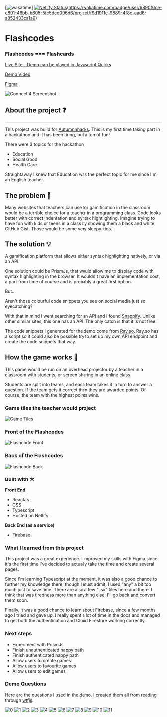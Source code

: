 [![wakatime](https://wakatime.com/badge/user/6890f6ce-e891-46bb-b605-5fc5dcd096d6/project/f9d1911e-9889-4f8c-aad6-a852433ca1a9.svg)]
[![Netlify Status](https://api.netlify.com/api/v1/badges/f5ff11a0-4b98-46f4-a7aa-e0b5ba59e53d/deploy-status)](https://app.netlify.com/sites/flashcodes-autumn-hacks/deploys)(https://wakatime.com/badge/user/6890f6ce-e891-46bb-b605-5fc5dcd096d6/project/f9d1911e-9889-4f8c-aad6-a852433ca1a9)

# Flashcodes

### Flashcodes === Flashcards

[Live Site - Demo can be played in Javascript Quirks](https://flashcodes-autumn-hacks.netlify.app/login)

[Demo Video](https://studio.youtube.com/video/N-kuwRpB6qk/edit)

[Figma](https://www.figma.com/file/VXSIT4Lb3N3GV0lCsAth1n/Flashcode?node-id=0%3A1)

![Connect 4 Screenshot](src/resources/screenshots/dashboard-screenshot.jpeg)

## About the project ❓

---

This project was build for [Autumnnhacks](https://heartsoflove.github.io/autumnnhacks/). This is my first time taking part in a hackathon and it has been tiring, but a ton of fun!

There were 3 topics for the hackathon:

-   Education
-   Social Good
-   Health Care

Straightaway I knew that Education was the perfect topic for me since I'm an English teacher.

## The problem 🤔

Many websites that teachers can use for gamification in the classroom would be a terrible choice for a teacher in a programming class. Code looks better with correct indentation and syntax hightlighting. Imagine trying to have fun with kids or teens in a class by showing them a black and white GitHub Gist. Those would be some very sleepy kids.

## The solution 💡

A gamification platform that allows either syntax highlighting natively, or via an API.

One solution could be PrismJs, that would allow me to display code with syntax highlighting in the browser. It wouldn't have an implementation cost, a part from time of course and is probably a great first option.

But...

Aren't those colourful code snippets you see on social media just so eyecatching?

With that in mind I went searching for an API and I found [Snappify](https://snappify.io/). Unlike other similar sites, this one has an API. The only catch is that it is not free.

The code snippets I generated for the demo come from [Ray.so](https://ray.so/). Ray.so has a script so it could also be possible try to set up my own API endpoint and create the code snippets that way.

## How the game works 🎯

This game would be run on an overhead projector by a teacher in a classroom with students, or screen sharing in an online class.

Students are split into teams, and each team takes it in turn to answer a question. If the team gets it correct then they are awarded points. Of course, the team with the highest points wins.

### Game tiles the teacher would project

![Game Tiles](src/resources/screenshots/in-game-screenshot.png)

### Front of the Flashcodes

![Flashcode Front](src/resources/screenshots/in-game-flashcard-front.png)

### Back of the Flashcodes

![Flashcode Back](src/resources/screenshots/in-game-flashcard-back.png)

### Built with ⚒️

**Front End**

-   ReactJs
-   CSS
-   Typescript
-   Hosted on Netlify

**Back End (as a service)**

-   Firebase

### What I learned from this project

This project was a great experience. I improved my skills with Figma since it's the first time I've decided to actually take the time and create several pages.

Since I'm learning Typescript at the moment, it was also a good chance to further my knowledge there, though I must admit, I used "any" a bit too much just to save time. There are also a few ".jsx" files here and there. I think that was tiredness more than anything else, I'll go back and convert them soon.

Finally, it was a good chance to learn about Firebase, since a few months ago I tried and gave up. I really spent a lot of time in the docs and managed to get both the authentication and Cloud Firestore working correctly.

### Next steps

-   Experiment with PrismJs
-   Finish unauthenticated happy path
-   Finish authenticated happy path
-   Allow users to create games
-   Allow users to favourite games
-   Allow users to edit games

### Demo Questions

Here are the questions I used in the demo. I created them all from reading through [wtfjs](https://github.com/denysdovhan/wtfjs).

![0](src/resources/images/0.png)
![1](src/resources/images/1.png)
![2](src/resources/images/2.png)
![3](src/resources/images/3.png)
![4](src/resources/images/4.png)
![5](src/resources/images/5.png)
![6](src/resources/images/6.png)
![7](src/resources/images/7.png)
![8](src/resources/images/8.png)
![9](src/resources/images/9.png)
![10](src/resources/images/10.png)
![11](src/resources/images/11.png)
